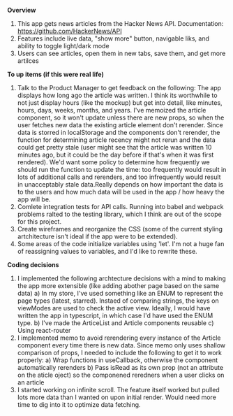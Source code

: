 **Overview**
1) This app gets news articles from the Hacker News API. Documentation: https://github.com/HackerNews/API
2) Features include live data, "show more" button, navigable liks, and ability to toggle light/dark mode
3) Users can see articles, open them in new tabs, save them, and get more artilces

**To up items (if this were real life)**
1) Talk to the Product Manager to get feedback on the following: The app displays how long ago the article was written. I think its worthwhile to not just display hours (like the mockup) but get into detail, like minutes, hours, days, weeks, months, and years. I've memoized the article component, so it won't update unless there are new props, so when the user fetches new data the existing article element don't rerender. Since data is storred in localStorage and the components don't rerender, the function for determining article recency might not rerun and the data could get pretty stale (user might see that the article was written 10 minutes ago, but it could be the day before if that's when it was first rendered). We'd want some policy to determine how frequently we should run the function to update the time: too frequently would result in lots of additional calls and rerenders, and too infrequently would result in unacceptably stale data.Really depends on how important the data is to the users and how much data will be used in the app / how heavy the app will be.
2) Comlete integration tests for API calls. Running into babel and webpack problems ralted to the testing library, which I think are out of the scope for this project.
3) Create wireframes and reorganize the CSS (some of the current styling artchitecture isn't ideal if the app were to be extended).
4) Some areas of the code initialize variables using 'let'. I'm not a huge fan of reassigning values to variables, and I'd like to rewrite these.

**Coding decisions**
1) I implemented the following archtecture decisions with a mind to making the app more extensible (like adding abother page based on the same data)
    a) In my store, I've used something like an ENUM to represent the page types (latest, starred). Instaed of comparing strings, the keys on viewModes are used to check the active view. Ideally, I would have written the app in typescript, in which case I'd have used the ENUM type.
    b) I've made the ArticeList and Article components reusable
    c) Using react-router
2) I implemented memo to avoid rerendering every instance of the Article component every time there is new data. Since memo only uses shallow comparison of props, I needed to include the following to get it to work properly:
    a) Wrap functions in useCallback, otherwise the component automatically rerenders
    b) Pass isRead as its own prop (not an attribute on the aticle oject) so the componened reredners when a user clicks on an article
3) I started working on infinite scroll. The feature itself worked but pulled lots more data than I wanted on upon initial render. Would need more time to dig into it to optimize data fetching.